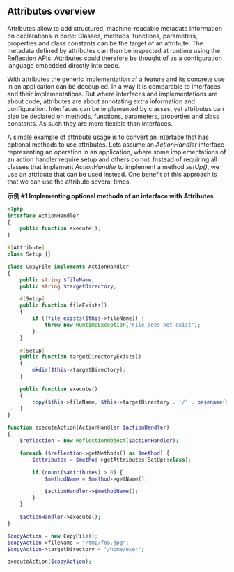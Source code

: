 Attributes overview
-------------------

Attributes allow to add structured, machine-readable metadata
information on declarations in code: Classes, methods, functions,
parameters, properties and class constants can be the target of an
attribute. The metadata defined by attributes can then be inspected at
runtime using the
<a href="/book/reflection.html" class="link">Reflection APIs</a>.
Attributes could therefore be thought of as a configuration language
embedded directly into code.

With attributes the generic implementation of a feature and its concrete
use in an application can be decoupled. In a way it is comparable to
interfaces and their implementations. But where interfaces and
implementations are about code, attributes are about annotating extra
information and configuration. Interfaces can be implemented by classes,
yet attributes can also be declared on methods, functions, parameters,
properties and class constants. As such they are more flexible than
interfaces.

A simple example of attribute usage is to convert an interface that has
optional methods to use attributes. Lets assume an *ActionHandler*
interface representing an operation in an application, where some
implementations of an action handler require setup and others do not.
Instead of requiring all classes that implement *ActionHandler* to
implement a method *setUp()*, we use an attribute that can be used
instead. One benefit of this approach is that we can use the attribute
several times.

**示例 \#1 Implementing optional methods of an interface with
Attributes**

``` php
<?php
interface ActionHandler
{
    public function execute();
}

#[Attribute]
class SetUp {}

class CopyFile implements ActionHandler
{
    public string $fileName;
    public string $targetDirectory;

    #[SetUp]
    public function fileExists()
    {
        if (!file_exists($this->fileName)) {
            throw new RuntimeException("File does not exist");
        }
    }

    #[SetUp]
    public function targetDirectoryExists()
    {
        mkdir($this->targetDirectory);
    }

    public function execute()
    {
        copy($this->fileName, $this->targetDirectory . '/' . basename($this->fileName));
    }
}

function executeAction(ActionHandler $actionHandler)
{
    $reflection = new ReflectionObject($actionHandler);

    foreach ($reflection->getMethods() as $method) {
        $attributes = $method->getAttributes(SetUp::class);

        if (count($attributes) > 0) {
            $methodName = $method->getName();

            $actionHandler->$methodName();
        }
    }

    $actionHandler->execute();
}

$copyAction = new CopyFile();
$copyAction->fileName = "/tmp/foo.jpg";
$copyAction->targetDirectory = "/home/user";

executeAction($copyAction);
```
